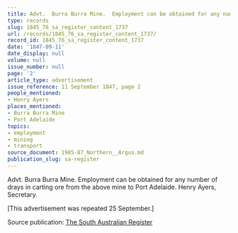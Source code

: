 ```yaml
---
title: Advt.  Burra Burra Mine.  Employment can be obtained for any number of drays
type: records
slug: 1845_76_sa_register_content_1737
url: /records/1845_76_sa_register_content_1737/
record_id: 1845_76_sa_register_content_1737
date: '1847-09-11'
date_display: null
volume: null
issue_number: null
page: '2'
article_type: advertisement
issue_reference: 11 September 1847, page 2
people_mentioned:
- Henry Ayers
places_mentioned:
- Burra Burra Mine
- Port Adelaide
topics:
- employment
- mining
- transport
source_document: 1985-87_Northern__Argus.md
publication_slug: sa-register
---
```


Advt.  Burra Burra Mine.  Employment can be obtained for any number of drays in carting ore from the above mine to Port Adelaide.  Henry Ayers, Secretary.

[This advertisement was repeated 25 September.]

Source publication: [The South Australian Register](/publications/sa-register/)
